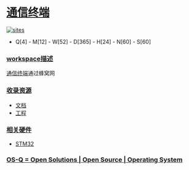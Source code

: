 ﻿# [通信终端](https://github.com/OS-Q/W14)

[![sites](http://182.61.61.133/link/resources/OSQ.png)](http://www.OS-Q.com)

* Q[4] - M[12] - W[52] - D[365] - H[24] - N[60] - S[60]

### [workspace描述](https://github.com/OS-Q/W14/wiki)

 [通信终端](https://github.com/OS-Q/W14)通过蜂窝网

### [收录资源](https://github.com/OS-Q/)

* [文档](docs/)
* [工程](project/)

### [相关硬件](https://github.com/SoCXin)

* [STM32](https://github.com/SoCXin/STM32)

### [OS-Q = Open Solutions | Open Source | Operating System ](http://www.OS-Q.com/W14)

